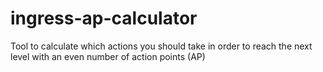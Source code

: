 # ingress-ap-calculator
Tool to calculate which actions you should take in order to reach the next level with an even number of action points (AP)
